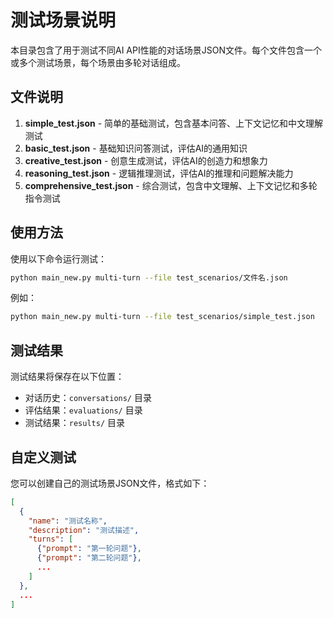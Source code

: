 # 测试场景说明

本目录包含了用于测试不同AI API性能的对话场景JSON文件。每个文件包含一个或多个测试场景，每个场景由多轮对话组成。

## 文件说明

1. **simple_test.json** - 简单的基础测试，包含基本问答、上下文记忆和中文理解测试
2. **basic_test.json** - 基础知识问答测试，评估AI的通用知识
3. **creative_test.json** - 创意生成测试，评估AI的创造力和想象力
4. **reasoning_test.json** - 逻辑推理测试，评估AI的推理和问题解决能力
5. **comprehensive_test.json** - 综合测试，包含中文理解、上下文记忆和多轮指令测试

## 使用方法

使用以下命令运行测试：

```bash
python main_new.py multi-turn --file test_scenarios/文件名.json
```

例如：

```bash
python main_new.py multi-turn --file test_scenarios/simple_test.json
```

## 测试结果

测试结果将保存在以下位置：
- 对话历史：`conversations/` 目录
- 评估结果：`evaluations/` 目录
- 测试结果：`results/` 目录

## 自定义测试

您可以创建自己的测试场景JSON文件，格式如下：

```json
[
  {
    "name": "测试名称",
    "description": "测试描述",
    "turns": [
      {"prompt": "第一轮问题"},
      {"prompt": "第二轮问题"},
      ...
    ]
  },
  ...
]
```
